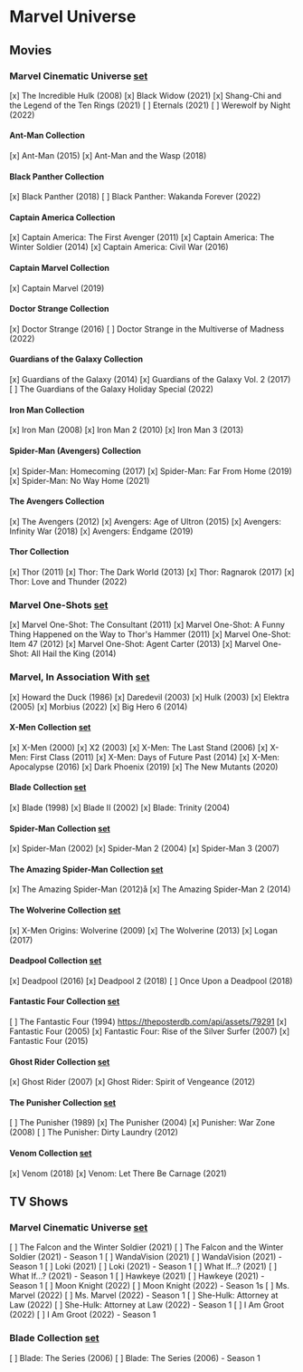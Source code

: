 # Marvel Universe

## Movies

### Marvel Cinematic Universe [set](https://theposterdb.com/set/99475)

[x] The Incredible Hulk (2008)
[x] Black Widow (2021)
[x] Shang-Chi and the Legend of the Ten Rings (2021)
[ ] Eternals (2021)
[ ] Werewolf by Night (2022)

#### Ant-Man Collection

[x] Ant-Man (2015)
[x] Ant-Man and the Wasp (2018)

#### Black Panther Collection

[x] Black Panther (2018)
[ ] Black Panther: Wakanda Forever (2022)

#### Captain America Collection

[x] Captain America: The First Avenger (2011)
[x] Captain America: The Winter Soldier (2014)
[x] Captain America: Civil War (2016)


#### Captain Marvel Collection

[x] Captain Marvel (2019)

#### Doctor Strange Collection

[x] Doctor Strange (2016)
[ ] Doctor Strange in the Multiverse of Madness (2022)

#### Guardians of the Galaxy Collection

[x] Guardians of the Galaxy (2014)
[x] Guardians of the Galaxy Vol. 2 (2017)
[ ] The Guardians of the Galaxy Holiday Special (2022)

#### Iron Man Collection

[x] Iron Man (2008)
[x] Iron Man 2 (2010)
[x] Iron Man 3 (2013)

#### Spider-Man (Avengers) Collection

[x] Spider-Man: Homecoming (2017)
[x] Spider-Man: Far From Home (2019)
[x] Spider-Man: No Way Home (2021)

#### The Avengers Collection

[x] The Avengers (2012)
[x] Avengers: Age of Ultron (2015)
[x] Avengers: Infinity War (2018)
[x] Avengers: Endgame (2019)

#### Thor Collection

[x] Thor (2011)
[x] Thor: The Dark World (2013)
[x] Thor: Ragnarok (2017)
[x] Thor: Love and Thunder (2022)

### Marvel One-Shots [set](https://theposterdb.com/set/99888)

[x] Marvel One-Shot: The Consultant (2011)
[x] Marvel One-Shot: A Funny Thing Happened on the Way to Thor's Hammer (2011)
[x] Marvel One-Shot: Item 47 (2012)
[x] Marvel One-Shot: Agent Carter (2013)
[x] Marvel One-Shot: All Hail the King (2014)

### Marvel, In Association With [set](https://theposterdb.com/set/100185)

[x] Howard the Duck (1986)
[x] Daredevil (2003)
[x] Hulk (2003)
[x] Elektra (2005)
[x] Morbius (2022)
[x] Big Hero 6 (2014)

#### X-Men Collection [set](https://theposterdb.com/set/100166)

[x] X-Men (2000)
[x] X2 (2003)
[x] X-Men: The Last Stand (2006)
[x] X-Men: First Class (2011)
[x] X-Men: Days of Future Past (2014)
[x] X-Men: Apocalypse (2016)
[x] Dark Phoenix (2019)
[x] The New Mutants (2020)

#### Blade Collection [set](https://theposterdb.com/set/100175)

[x] Blade (1998)
[x] Blade II (2002)
[x] Blade: Trinity (2004)

#### Spider-Man Collection [set](https://theposterdb.com/set/100182)

[x] Spider-Man (2002)
[x] Spider-Man 2 (2004)
[x] Spider-Man 3 (2007)

#### The Amazing Spider-Man Collection [set](https://theposterdb.com/set/100184)

[x] The Amazing Spider-Man (2012)å
[x] The Amazing Spider-Man 2 (2014)

#### The Wolverine Collection [set](https://theposterdb.com/set/100191)

[x] X-Men Origins: Wolverine (2009)
[x] The Wolverine (2013)
[x] Logan (2017)

#### Deadpool Collection [set](https://theposterdb.com/set/100202)

[x] Deadpool (2016)
[x] Deadpool 2 (2018)
[ ] Once Upon a Deadpool (2018)

#### Fantastic Four Collection [set](https://theposterdb.com/set/100204)

[ ] The Fantastic Four (1994) https://theposterdb.com/api/assets/79291
[x] Fantastic Four (2005)
[x] Fantastic Four: Rise of the Silver Surfer (2007)
[x] Fantastic Four (2015)

#### Ghost Rider Collection [set](https://theposterdb.com/set/100208)

[x] Ghost Rider (2007)
[x] Ghost Rider: Spirit of Vengeance (2012)

#### The Punisher Collection [set](https://theposterdb.com/set/100211)

[ ] The Punisher (1989)
[x] The Punisher (2004)
[x] Punisher: War Zone (2008)
[ ] The Punisher: Dirty Laundry (2012)

#### Venom Collection [set](https://theposterdb.com/set/100213)

[x] Venom (2018)
[x] Venom: Let There Be Carnage (2021)

## TV Shows 

### Marvel Cinematic Universe [set](https://theposterdb.com/set/99475)

[ ] The Falcon and the Winter Soldier (2021)
[ ] The Falcon and the Winter Soldier (2021) - Season 1
[ ] WandaVision (2021)
[ ] WandaVision (2021) - Season 1
[ ] Loki (2021)
[ ] Loki (2021) - Season 1
[ ] What If...? (2021)
[ ] What If...? (2021) - Season 1
[ ] Hawkeye (2021)
[ ] Hawkeye (2021) - Season 1
[ ] Moon Knight (2022)
[ ] Moon Knight (2022) - Season 1s
[ ] Ms. Marvel (2022)
[ ] Ms. Marvel (2022) - Season 1
[ ] She-Hulk: Attorney at Law (2022)
[ ] She-Hulk: Attorney at Law (2022) - Season 1
[ ] I Am Groot (2022)
[ ] I Am Groot (2022) - Season 1

### Blade Collection [set](https://theposterdb.com/set/100175)

[ ] Blade: The Series (2006)
[ ] Blade: The Series (2006) - Season 1

